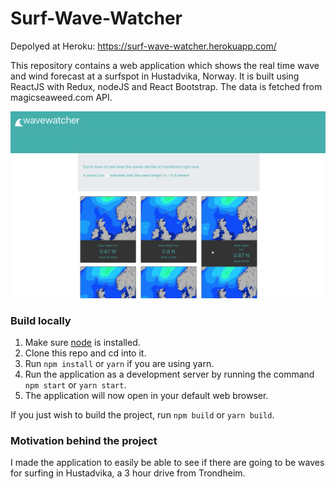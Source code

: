 # Surf-Wave-Watcher
Depolyed at Heroku: https://surf-wave-watcher.herokuapp.com/

This repository contains a web application which shows the real time wave and wind forecast at a surfspot in Hustadvika, Norway.
It is built using ReactJS with Redux, nodeJS and React Bootstrap. The data is fetched from magicseaweed.com API.

![Screenshot of the application](/screenshots/screenshot1.png?raw=true "Screenshot of the application")

### Build locally
1. Make sure [node](https://nodejs.org/en/download/) is installed.
2. Clone this repo and cd into it.
3. Run ```npm install``` or ```yarn``` if you are using yarn.
4. Run the application as a development server by running the command ```npm start``` or ```yarn start```.
5. The application will now open in your default web browser. 

If you just wish to build the project, run ```npm build``` or ```yarn build```.



### Motivation behind the project
I made the application to easily be able to see if there are going to be waves for surfing in Hustadvika, a 3 hour drive from Trondheim.
